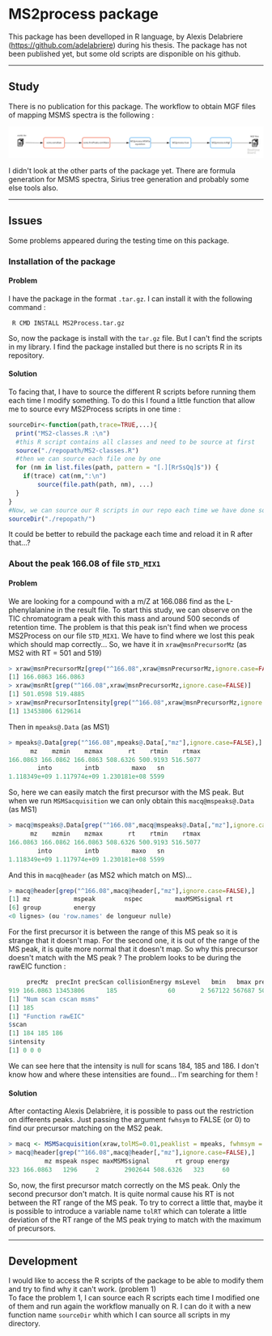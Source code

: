 # MS2process package

This package has been develloped in R language, by Alexis Delabriere (https://github.com/adelabriere) during his thesis.
The package has not been published yet, but some old scripts are disponible on his github.


***
## Study
There is no publication for this package.
The workflow to obtain MGF files of mapping MSMS spectra is the following :

![Workflow MS2process](https://github.com/jsaintvanne/MyMSMSstudy/blob/develop/MS2process/Workflow%20for%20MSMS%20-%20MS2process.jpg?raw=true)

I didn't look at the other parts of the package yet. There are formula generation for MSMS spectra, Sirius tree generation and probably some else tools also.


***
## Issues

Some problems appeared during the testing time on this package.

### Installation of the package
#### Problem

I have the package in the format `.tar.gz`. I can install it with the following command :
```
 R CMD INSTALL MS2Process.tar.gz
```
So, now the package is install with the `tar.gz` file. But I can't find the scripts in my library. I find the package installed but there is no scripts R in its repository.

#### Solution

To facing that, I have to source the different R scripts before running them each time I modify something. To do this I found a little function that allow me to source evry MS2Process scripts in one time :
```R
sourceDir<-function(path,trace=TRUE,...){
  print("MS2-classes.R :\n")
  #this R script contains all classes and need to be source at first
  source("./repopath/MS2-classes.R")
  #then we can source each file one by one
  for (nm in list.files(path, pattern = "[.][RrSsQq]$")) {
    if(trace) cat(nm,":\n")
	    source(file.path(path, nm), ...)
  }
}
#Now, we can source our R scripts in our repo each time we have done some modifications
sourceDir("./repopath/")
```
It could be better to rebuild the package each time and reload it in R after that...?

### About the peak 166.08 of file `STD_MIX1`
#### Problem

We are looking for a compound with a m/Z at 166.086 find as the L-phenylalanine in the result file. To start this study, we can observe on the TIC chromatogram a peak with this mass and around 500 seconds of retention time. The problem is that this peak isn't find when we process MS2Process on our file `STD_MIX1`.
We have to find where we lost this peak which should map correctly... So, we have it in `xraw@msnPrecursorMz` (as MS2 with RT = 501 and 519)
```R
> xraw@msnPrecursorMz[grep("^166.08",xraw@msnPrecursorMz,ignore.case=FALSE)]
[1] 166.0863 166.0863
> xraw@msnRt[grep("^166.08",xraw@msnPrecursorMz,ignore.case=FALSE)]
[1] 501.0598 519.4885
> xraw@msnPrecursorIntensity[grep("^166.08",xraw@msnPrecursorMz,ignore.case=FALSE)]
[1] 13453806 6129614
```
Then in `mpeaks@.Data` (as MS1)
```R
> mpeaks@.Data[grep("^166.08",mpeaks@.Data[,"mz"],ignore.case=FALSE),]
      mz    mzmin    mzmax       rt    rtmin    rtmax
166.0863 166.0862 166.0863 508.6326 500.9193 516.5077
        into         intb         maxo   sn
1.118349e+09 1.117974e+09 1.230181e+08 5599
```
So, here we can easily match the first precursor with the MS peak. But when we run `MSMSacquisition` we can only obtain this `macq@mspeaks@.Data` (as MS1)
```R
> macq@mspeaks@.Data[grep("^166.08",macq@mspeaks@.Data[,"mz"],ignore.case=FALSE),]
      mz    mzmin    mzmax       rt    rtmin    rtmax
166.0863 166.0862 166.0863 508.6326 500.9193 516.5077
        into         intb         maxo   sn
1.118349e+09 1.117974e+09 1.230181e+08 5599
```
And this in `macq@header` (as MS2 which match on MS)...
```R
> macq@header[grep("^166.08",macq@header[,"mz"],ignore.case=FALSE),]
[1] mz            mspeak        nspec         maxMSMSsignal rt           
[6] group         energy       
<0 lignes> (ou 'row.names' de longueur nulle)
```
For the first precursor it is between the range of this MS peak so it is strange that it doesn't map. For the second one, it is out of the range of the MS peak, it is quite more normal that it doesn't map. So why this precursor doesn't match with the MS peak ? The problem looks to be during the rawEIC function :
 ```R
      precMz  precInt precScan collisionEnergy msLevel   bmin   bmax precTime
919 166.0863 13453806      185              60       2 567122 567687 500.9193
[1] "Num scan cscan msms"
[1] 185
[1] "Function rawEIC"
$scan
[1] 184 185 186
$intensity
[1] 0 0 0
 ```
We can see here that the intensity is null for scans 184, 185 and 186. I don't know how and where these intensities are found... I'm searching for them !

#### Solution

After contacting Alexis Delabrière, it is possible to pass out the restriction on differents peaks. Just passing the argument `fwhsym` to FALSE (or 0) to find our precursor matching on the MS2 peak.
```R
> macq <- MSMSacquisition(xraw,tolMS=0.01,peaklist = mpeaks, fwhmsym = 0.0)
> macq@header[grep("^166.08",macq@header[,"mz"],ignore.case=FALSE),]
          mz mspeak nspec maxMSMSsignal       rt group energy
323 166.0863   1296     2       2902644 508.6326   323     60
```
So, now, the first precursor match correctly on the MS peak. Only the second precursor don't match. It is quite normal cause his RT is not between the RT range of the MS peak. To try to correct a little that, maybe it is possible to introduce a variable name `tolRT` which can tolerate a little deviation of the RT range of the MS peak trying to match with the maximum of precursors.

***
## Development
I would like to access the R scripts of the package to be able to modify them and try to find why it can't work. (problem 1)  
To face the problem 1, I can source each R scripts each time I modified one of them and run again the workflow manually on R. I can do it with a new function name `sourceDir` whith which I can source all scripts in my directory.
